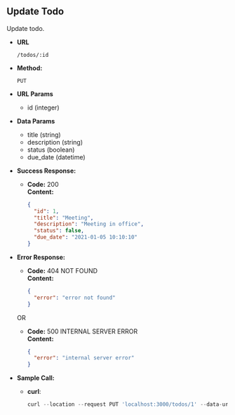 ## **Update Todo**

Update todo.

- **URL**

  `/todos/:id`

- **Method:**

  `PUT`

- **URL Params**

  - id (integer)

- **Data Params**

  - title (string)
  - description (string)
  - status (boolean)
  - due_date (datetime)

- **Success Response:**

  - **Code:** 200 <br />
    **Content:**
    ```json
    {
      "id": 1,
      "title": "Meeting",
      "description": "Meeting in office",
      "status": false,
      "due_date": "2021-01-05 10:10:10"
    }
    ```

- **Error Response:**

  - **Code:** 404 NOT FOUND <br />
    **Content:**
    ```json
    {
      "error": "error not found"
    }
    ```

  OR

  - **Code:** 500 INTERNAL SERVER ERROR <br />
    **Content:**
    ```json
    {
      "error": "internal server error"
    }
    ```

- **Sample Call:**
  - **curl**:
    ```js
    curl --location --request PUT 'localhost:3000/todos/1' --data-urlencode 'title=dawa'  --data-urlencode 'description=adaw2'  --data-urlencode 'status=false'  --data-urlencode 'due_date=2021-01-05 10:10:10'
    ```
